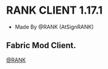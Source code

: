 # RANK CLIENT 1.17.1
- Made By @RANK (AtSignRANK)

## Fabric Mod Client.
<a href="http://fabricmc.net">@RANK</a>
